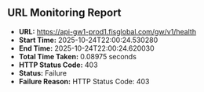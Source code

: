 ## URL Monitoring Report

- **URL:** https://api-gw1-prod1.fisglobal.com/gw/v1/health
- **Start Time:** 2025-10-24T22:00:24.530280
- **End Time:** 2025-10-24T22:00:24.620030
- **Total Time Taken:** 0.08975 seconds
- **HTTP Status Code:** 403
- **Status:** Failure
- **Failure Reason:** HTTP Status Code: 403
